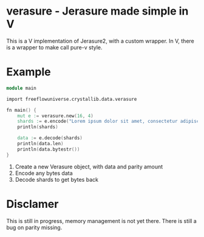 # verasure - Jerasure made simple in V

This is a V implementation of Jerasure2, with a custom wrapper. In V, there is a wrapper to make
call pure-v style.

# Example
```v
module main

import freeflowuniverse.crystallib.data.verasure

fn main() {
	mut e := verasure.new(16, 4)
	shards := e.encode("Lorem ipsum dolor sit amet, consectetur adipiscing elit. Integer consectetur accumsan augue, at pharetra".bytes())
	println(shards)

	data := e.decode(shards)
	println(data.len)
	println(data.bytestr())
}
```

1. Create a new Verasure object, with data and parity amount
2. Encode any bytes data
3. Decode shards to get bytes back

# Disclamer

This is still in progress, memory management is not yet there. There is still a bug on parity missing.

